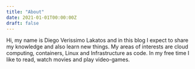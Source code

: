 ```yaml
---
title: "About"
date: 2021-01-01T00:00:00Z
draft: false
---
```

Hi, my name is Diego Verissimo Lakatos and in this blog I expect to share my knowledge and also learn new things.
My areas of interests are cloud computing, containers, Linux and Infrastructure as code.
In my free time I like to read, watch movies and play video-games.
